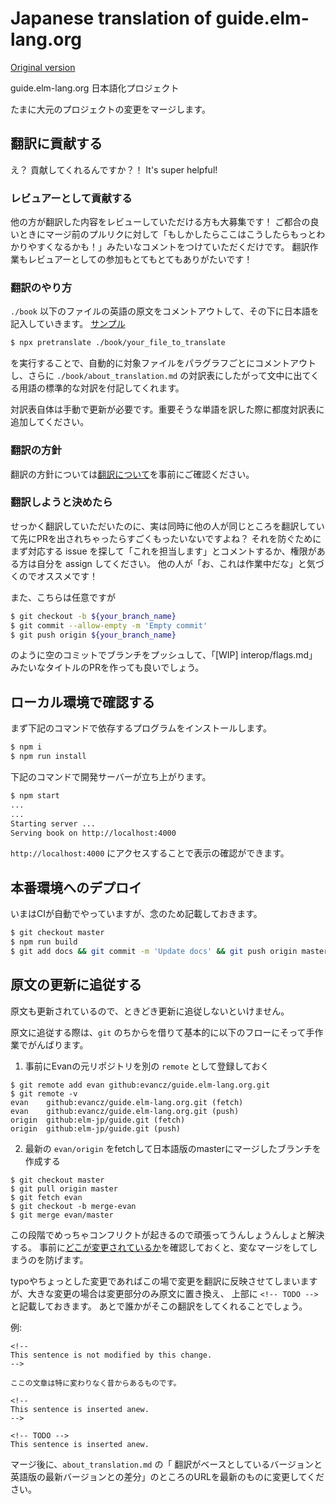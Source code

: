 # Japanese translation of guide.elm-lang.org

[Original version](https://github.com/evancz/guide.elm-lang.org/)

guide.elm-lang.org 日本語化プロジェクト

たまに大元のプロジェクトの変更をマージします。

## 翻訳に貢献する

え？ 貢献してくれるんですか？！
It's super helpful!

### レビュアーとして貢献する

他の方が翻訳した内容をレビューしていただける方も大募集です！
ご都合の良いときにマージ前のプルリクに対して「もしかしたらここはこうしたらもっとわかりやすくなるかも！」みたいなコメントをつけていただくだけです。
翻訳作業もレビュアーとしての参加もとてもとてもありがたいです！

### 翻訳のやり方

`./book` 以下のファイルの英語の原文をコメントアウトして、その下に日本語を記入していきます。
[サンプル](https://github.com/elm-jp/guide/pull/1)

```bash
$ npx pretranslate ./book/your_file_to_translate
```

を実行することで、自動的に対象ファイルをパラグラフごとにコメントアウトし、さらに `./book/about_translation.md` の対訳表にしたがって文中に出てくる用語の標準的な対訳を付記してくれます。

対訳表自体は手動で更新が必要です。重要そうな単語を訳した際に都度対訳表に追加してください。

### 翻訳の方針

翻訳の方針については[翻訳について](https://github.com/elm-jp/guide/blob/master/book/about_translation.md)を事前にご確認ください。

### 翻訳しようと決めたら

せっかく翻訳していただいたのに、実は同時に他の人が同じところを翻訳していて先にPRを出されちゃったらすごくもったいないですよね？
それを防ぐためにまず対応する issue を探して「これを担当します」とコメントするか、権限がある方は自分を assign してください。
他の人が「お、これは作業中だな」と気づくのでオススメです！

また、こちらは任意ですが

```bash
$ git checkout -b ${your_branch_name}
$ git commit --allow-empty -m 'Empty commit'
$ git push origin ${your_branch_name}
```

のように空のコミットでブランチをプッシュして、「[WIP] interop/flags.md」 みたいなタイトルのPRを作っても良いでしょう。

## ローカル環境で確認する

まず下記のコマンドで依存するプログラムをインストールします。

```bash
$ npm i
$ npm run install
```

下記のコマンドで開発サーバーが立ち上がります。

```bash
$ npm start
...
...
Starting server ...
Serving book on http://localhost:4000
```

`http://localhost:4000` にアクセスすることで表示の確認ができます。

## 本番環境へのデプロイ

いまはCIが自動でやっていますが、念のため記載しておきます。

```bash
$ git checkout master
$ npm run build
$ git add docs && git commit -m 'Update docs' && git push origin master
```

## 原文の更新に追従する

原文も更新されているので、ときどき更新に追従しないといけません。

原文に追従する際は、`git` のちからを借りて基本的に以下のフローにそって手作業でがんばります。

1. 事前にEvanの元リポジトリを別の `remote` として登録しておく

```
$ git remote add evan github:evancz/guide.elm-lang.org.git
$ git remote -v
evan	github:evancz/guide.elm-lang.org.git (fetch)
evan	github:evancz/guide.elm-lang.org.git (push)
origin	github:elm-jp/guide.git (fetch)
origin	github:elm-jp/guide.git (push)
```

2. 最新の `evan/origin` をfetchして日本語版のmasterにマージしたブランチを作成する

```
$ git checkout master
$ git pull origin master
$ git fetch evan
$ git checkout -b merge-evan
$ git merge evan/master
```

この段階でめっちゃコンフリクトが起きるので頑張ってうんしょうんしょと解決する。
事前に[どこが変更されているか](https://guide.elm-lang.jp/about_translation.html#%E5%8E%9F%E6%96%87%E3%81%AE%E3%83%90%E3%83%BC%E3%82%B8%E3%83%A7%E3%83%B3)を確認しておくと、変なマージをしてしまうのを防げます。

typoやちょっとした変更であればこの場で変更を翻訳に反映させてしまいますが、大きな変更の場合は変更部分のみ原文に置き換え、
上部に `<!-- TODO -->` と記載しておきます。
あとで誰かがそこの翻訳をしてくれることでしょう。

例:

```
<!--
This sentence is not modified by this change.
-->

ここの文章は特に変わりなく昔からあるものです。

<!--
This sentence is inserted anew.
-->

<!-- TODO -->
This sentence is inserted anew.

```

マージ後に、`about_translation.md` の「 翻訳がベースとしているバージョンと英語版の最新バージョンとの差分」のところのURLを最新のものに変更してください。
